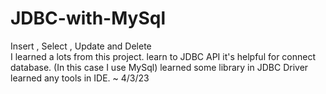 # JDBC-with-MySql
Insert , Select , Update and Delete   
I learned a lots from this project. learn to JDBC API it's helpful for connect database.
(In this case I use MySql) learned some library in JDBC Driver learned any tools in IDE.
~ 4/3/23 

